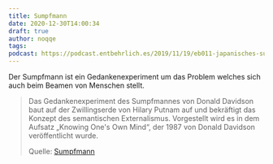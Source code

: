```yaml
---
title: Sumpfmann
date: 2020-12-30T14:00:34
draft: true
author: noqqe
tags:
podcast: https://podcast.entbehrlich.es/2019/11/19/eb011-japanisches-sumpf-yogtze/
---
```


Der Sumpfmann ist ein Gedankenexperiment um das Problem welches sich auch
beim Beamen von Menschen stellt.

> Das Gedankenexperiment des Sumpfmannes von Donald Davidson baut auf der
> Zwillingserde von Hilary Putnam auf und bekräftigt das Konzept des
> semantischen Externalismus. Vorgestellt wird es in dem Aufsatz „Knowing One's
> Own Mind“, der 1987 von Donald Davidson veröffentlicht wurde.
>
> Quelle: [Sumpfmann](https://de.wikipedia.org/wiki/Sumpfmann)
